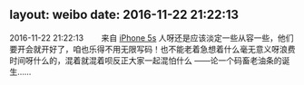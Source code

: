 layout: weibo
date: 2016-11-22 21:22:13
---
2016-11-22 21:22:13  &nbsp;&nbsp;&nbsp;&nbsp;&nbsp;&nbsp; 来自 <a href="sinaweibo://customweibosource" rel="nofollow">iPhone 5s</a>
人呀还是应该淡定一些从容一些，他们要开会就开好了，咱也乐得不用无限写码！也不能老着急想着什么毫无意义呀浪费时间呀什么的，混着就混着呗反正大家一起混怕什么
——论一个码畜老油条的诞生…… ​​​
